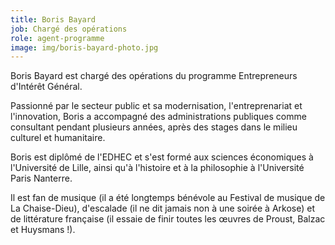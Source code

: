 ```yaml
---
title: Boris Bayard
job: Chargé des opérations
role: agent-programme
image: img/boris-bayard-photo.jpg
---
```

Boris Bayard est chargé des opérations du programme Entrepreneurs d'Intérêt Général.

Passionné par le secteur public et sa modernisation, l'entreprenariat et l'innovation, Boris a accompagné des administrations publiques comme consultant pendant plusieurs années, après des stages dans le milieu culturel et humanitaire.

Boris est diplômé de l'EDHEC et s'est formé aux sciences économiques à l'Université de Lille, ainsi qu'à l'histoire et à la philosophie à l'Université Paris Nanterre.

Il est fan de musique (il a été longtemps bénévole au Festival de musique de La Chaise-Dieu), d'escalade (il ne dit jamais non à une soirée à Arkose) et de littérature française (il essaie de finir toutes les œuvres de Proust, Balzac et Huysmans !).